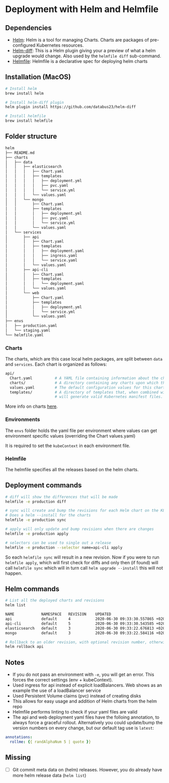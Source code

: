 # Deployment with Helm and Helmfile

## Dependencies
- [Helm](https://github.com/helm/helm): Helm is a tool for managing Charts. Charts are packages of pre-configured Kubernetes resources.
- [Helm-diff](https://github.com/databus23/helm-diff): This is a Helm plugin giving your a preview of what a helm upgrade would change. Also used by the `helmfile diff` sub-command.
- [Helmfile](https://github.com/roboll/helmfile): Helmfile is a declarative spec for deploying helm charts

## Installation (MacOS)

```bash
# Install helm
brew install helm

# Install helm-diff plugin
helm plugin install https://github.com/databus23/helm-diff

# Install helmfile
brew install helmfile
```

## Folder structure

```bash
helm
├── README.md
├── charts
│   ├── data
│   │   ├── elasticsearch
│   │   │   ├── Chart.yaml
│   │   │   ├── templates
│   │   │   │   ├── deployment.yml
│   │   │   │   ├── pvc.yaml
│   │   │   │   └── service.yml
│   │   │   └── values.yaml
│   │   └── mongo
│   │       ├── Chart.yaml
│   │       ├── templates
│   │       │   ├── deployment.yml
│   │       │   ├── pvc.yaml
│   │       │   └── service.yml
│   │       └── values.yaml
│   └── services
│       ├── api
│       │   ├── Chart.yaml
│       │   ├── templates
│       │   │   ├── deployment.yaml
│       │   │   ├── ingress.yaml
│       │   │   └── service.yaml
│       │   └── values.yaml
│       ├── api-cli
│       │   ├── Chart.yaml
│       │   ├── templates
│       │   │   └── deployment.yaml
│       │   └── values.yaml
│       └── web
│           ├── Chart.yaml
│           ├── templates
│           │   ├── deployment.yml
│           │   └── service.yml
│           └── values.yaml
├── envs
│   ├── production.yaml
│   └── staging.yaml
└── helmfile.yaml
```
### Charts
The charts, which are this case local helm packages, are split between `data` and `services`. Each chart is organized as follows:
```bash
api/
  Chart.yaml          # A YAML file containing information about the chart
  charts/             # A directory containing any charts upon which this chart depends.
  values.yaml         # The default configuration values for this chart
  templates/          # A directory of templates that, when combined with values,
                      # will generate valid Kubernetes manifest files.
```
More info on charts [here](https://helm.sh/docs/topics/charts/).

### Environments
The `envs` folder holds the yaml file per environment where values can get environment specific values (overriding the Chart values.yaml)

It is required to set the `kubeContext` in each environment file.

### Helmfile

The helmfile specifies all the releases based on the helm charts.

## Deployment commands

```bash
# diff will show the differences that will be made
helmfile -e production diff

# sync will create and bump the revisions for each Helm chart on the K8s cluster
# Does a helm --install for the charts
helmfile -e production sync

# apply will only update and bump revisions when there are changes
helmfile -e production apply

# selectors can be used to single out a release
helmfile -e production --selector name=api-cli apply
```

So each `helmfile sync` will result in a new revision. Now if you were to run `helmfile apply`, which will first check for diffs and only then (if found) will call `helmfile sync` which will in turn call `helm upgrade --install` this will not happen.

## Helm commands

```bash
# List all the deployed charts and revisions
helm list

NAME         	NAMESPACE	REVISION	UPDATED                              	STATUS  	CHART              	APP VERSION
api          	default  	4       	2020-06-30 09:33:30.557865 +0200 CEST	deployed	api-0.1.0          	1.0.0
api-cli      	default  	5       	2020-06-30 09:33:30.543585 +0200 CEST	deployed	api-cli-0.1.0      	1.0.0
elasticsearch	default  	3       	2020-06-30 09:33:22.676813 +0200 CEST	deployed	elasticsearch-0.1.0	5
mongo        	default  	3       	2020-06-30 09:33:22.584116 +0200 CEST	deployed	mongo-0.1.0        	4.0.9

# Rollback to an older revision, with optional revision number, otherwise rolls back to previous revieion
helm rollback api
```

## Notes
- If you do not pass an environment with `-e`, you will get an error. This forces the correct settings (env + kubeContext).
- Used ingress for api instead of explicit loadBalancers. Web shows as an example the use of a loadBalancer service
- Used Persistent Volume claims (pvc) instead of creating disks
- This allows for easy usage and addition of Helm charts from the helm repo
- Helmfile performs linting to check if your yaml files are valid
- The api and web deployment yaml files have the folloing annotation, to always force a graceful rollout. Alternatively you could update/bump the version numbers on every change, but our default tag use is `latest`:

```yaml
annotations:
  rollme: {{ randAlphaNum 5 | quote }}
```

## Missing

- [ ] Git commit meta data on (helm) releases. However, you do already have more helm release data (`helm list`)
